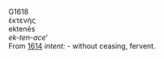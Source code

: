 G1618  
ἐκτενής  
ektenēs  
*ek-ten-ace‘*  
From [1614](g1614) *intent:* - without ceasing, fervent.  

